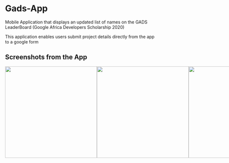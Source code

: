 # Gads-App
Mobile Application that displays an updated list of names on the GADS LeaderBoard (Google Africa Developers Scholarship 2020)

This application enables users submit project details directly from the app to a google form

## Screenshots from the App
<div style="display: flex">
<img src="https://user-images.githubusercontent.com/61974682/98863511-c5e12f00-2468-11eb-92ed-a44073af6660.png" width="300px"/> 
<img src="https://user-images.githubusercontent.com/61974682/98863518-c7125c00-2468-11eb-9f6c-39a714a51f12.png" width="300px"/>
<img src="/AppPictures/Screenshot_20200909-205741_Leaderboard.jpg" width="300px"/>
<img src="/AppPictures/Screenshot_20200909-205754_Leaderboard.jpg" width="300px"/>
<img src="/AppPictures/Screenshot_20200909-205832_Leaderboard.jpg" width="300px"/>
<img src="/AppPictures/Screenshot_20200909-205845_Leaderboard.jpg" width="300px"/>
<img src="/AppPictures/Screenshot_20200909-212444_Leaderboard.jpg" width="300px"/>
<img src="/AppPictures/Screenshot_20200909-212541_Leaderboard.jpg" width="300px"/>
<img src="/AppPictures/Screenshot_20200909-212600_Leaderboard.jpg" width="300px"/>
/>

</div>






